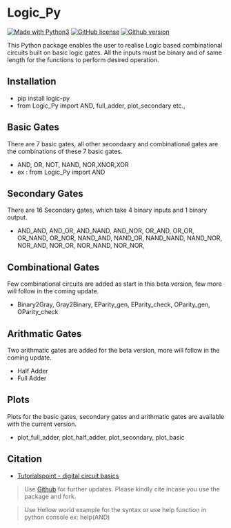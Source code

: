 # Logic_Py

[![Made with Python3](https://img.shields.io/badge/Made%20With-Python3-green)](https://www.python.org/)
[![GitHub license](https://img.shields.io/badge/license-MIT-blue.svg)](https://github.com/vishwesh-vishwesh/Logic_Py/blob/main/LICENSE)
[![Github version](https://img.shields.io/badge/version-0.3.4-green)](https://github.com/vishwesh-vishwesh/Logic_Py)

This Python package enables the user to realise Logic based combinational circuits built on basic logic gates.
All the inputs must be binary and of same length for the functions to perform desired operation. 

## Installation
- pip install logic-py
- from Logic_Py import AND, full_adder, plot_secondary etc.,

## Basic Gates

There are 7 basic gates, all other secondaary and combinational gates are the combinations of these 7 basic gates.
- AND, OR, NOT, NAND, NOR,XNOR,XOR
- ex : from Logic_Py import AND

## Secondary Gates

There are 16 Secondary gates, which take 4 binary inputs and 1 binary output.
- AND_AND, AND_OR, AND_NAND, AND_NOR, OR_AND, OR_OR, 
   OR_NAND, OR_NOR, NAND_AND, NAND_OR, NAND_NAND, 
   NAND_NOR, NOR_AND, NOR_OR, NOR_NAND, NOR_NOR,

## Combinational Gates
Few combinational circuits are added as start in this beta version, few more will follow in the coming update.
- Binary2Gray, Gray2Binary, EParity_gen, EParity_check, OParity_gen, OParity_check

## Arithmatic Gates
Two arithmatic gates are added for the beta version, more will follow in the coming update.
- Half Adder
- Full Adder

## Plots
Plots for the basic gates, secondary gates and arithmatic gates are available with the current version.
- plot_full_adder, plot_half_adder, plot_secondary, plot_basic

## Citation
- [Tutorialspoint - digital circuit basics](https://www.tutorialspoint.com/digital_circuits)

>Use [Github](https://github.com/vishwesh-vishwesh/Logic_Py/) for further updates. 
>Please kindly cite incase you use the package and fork.

>Use Hellow world example for the syntax
>or use help function in python console
>ex: help(AND)


